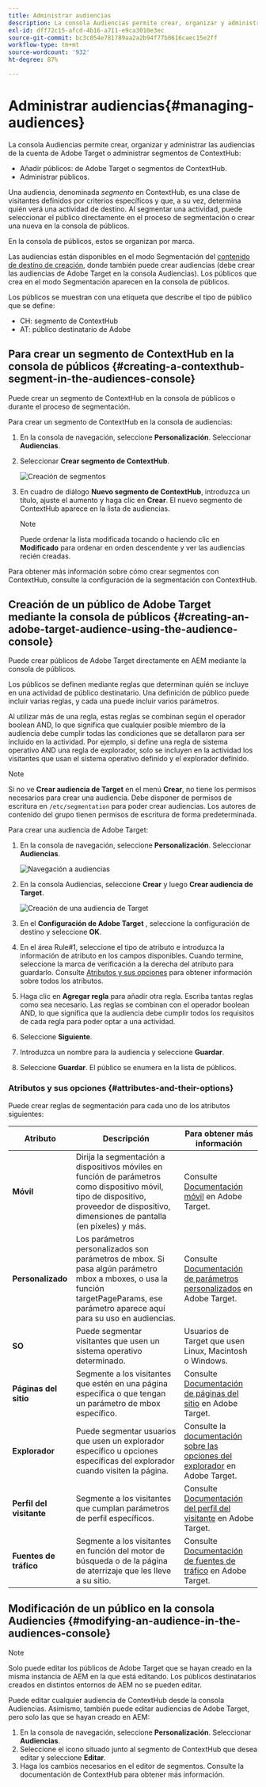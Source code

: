 ```yaml
---
title: Administrar audiencias
description: La consola Audiencias permite crear, organizar y administrar las audiencias de la cuenta de Adobe Target o administrar segmentos de ContextHub
exl-id: dff72c15-afcd-4b16-a711-e9ca3010e3ec
source-git-commit: bc3c054e781789aa2a2b94f77b0616caec15e2ff
workflow-type: tm+mt
source-wordcount: '932'
ht-degree: 87%

---
```


# Administrar audiencias{#managing-audiences}

La consola Audiencias permite crear, organizar y administrar las audiencias de la cuenta de Adobe Target o administrar segmentos de ContextHub:

* Añadir públicos: de Adobe Target o segmentos de ContextHub.
* Administrar públicos.

Una audiencia, denominada *segmento* en ContextHub, es una clase de visitantes definidos por criterios específicos y que, a su vez, determina quién verá una actividad de destino. Al segmentar una actividad, puede seleccionar el público directamente en el proceso de segmentación o crear una nueva en la consola de públicos.

En la consola de públicos, estos se organizan por marca.

Las audiencias están disponibles en el modo Segmentación del [contenido de destino de creación](/help/sites-cloud/authoring/personalization/targeted-content.md), donde también puede crear audiencias (debe crear las audiencias de Adobe Target en la consola Audiencias). Los públicos que crea en el modo Segmentación aparecen en la consola de públicos.

Los públicos se muestran con una etiqueta que describe el tipo de público que se define:

* CH: segmento de ContextHub
* AT: público destinatario de Adobe

## Para crear un segmento de ContextHub en la consola de públicos {#creating-a-contexthub-segment-in-the-audiences-console}

Puede crear un segmento de ContextHub en la consola de públicos o durante el proceso de segmentación.

Para crear un segmento de ContextHub en la consola de audiencias:

1. En la consola de navegación, seleccione **Personalización**. Seleccionar **Audiencias**.
1. Seleccionar **Crear segmento de ContextHub**.

   ![Creación de segmentos](/help/sites-cloud/authoring/assets/audiences-create-segment.png)

1. En cuadro de diálogo **Nuevo segmento de ContextHub**, introduzca un título, ajuste el aumento y haga clic en **Crear**. El nuevo segmento de ContextHub aparece en la lista de audiencias.

   >[!NOTE]
   >
   >Puede ordenar la lista modificada tocando o haciendo clic en **Modificado** para ordenar en orden descendente y ver las audiencias recién creadas.

Para obtener más información sobre cómo crear segmentos con ContextHub, consulte la configuración de la segmentación con ContextHub. <!--For further detail about creating segments using ContextHub, see [Configuring Segmentation with ContextHub](/help/sites-administering/segmentation.md).-->

## Creación de un público de Adobe Target mediante la consola de públicos {#creating-an-adobe-target-audience-using-the-audience-console}

Puede crear públicos de Adobe Target directamente en AEM mediante la consola de públicos.

Los públicos se definen mediante reglas que determinan quién se incluye en una actividad de público destinatario. Una definición de público puede incluir varias reglas, y cada una puede incluir varios parámetros.

Al utilizar más de una regla, estas reglas se combinan según el operador boolean AND, lo que significa que cualquier posible miembro de la audiencia debe cumplir todas las condiciones que se detallaron para ser incluido en la actividad. Por ejemplo, si define una regla de sistema operativo AND una regla de explorador, solo se incluyen en la actividad los visitantes que usan el sistema operativo definido y el explorador definido.

>[!NOTE]
>
>Si no ve **Crear audiencia de Target** en el menú **Crear**, no tiene los permisos necesarios para crear una audiencia. Debe disponer de permisos de escritura en `/etc/segmentation` para poder crear audiencias. Los autores de contenido del grupo tienen permisos de escritura de forma predeterminada.

Para crear una audiencia de Adobe Target:

1. En la consola de navegación, seleccione **Personalización**. Seleccionar **Audiencias**.

   ![Navegación a audiencias](/help/sites-cloud/authoring/assets/audiences-navigation.png)

1. En la consola Audiencias, seleccione **Crear** y luego **Crear audiencia de Target**.

   ![Creación de una audiencia de Target](/help/sites-cloud/authoring/assets/audiences-create-target.png)

1. En el **Configuración de Adobe Target** , seleccione la configuración de destino y seleccione **OK**.
1. En el área Rule#1, seleccione el tipo de atributo e introduzca la información de atributo en los campos disponibles. Cuando termine, seleccione la marca de verificación a la derecha del atributo para guardarlo. Consulte [Atributos y sus opciones](#attributes-and-their-options) para obtener información sobre todos los atributos.
1. Haga clic en **Agregar regla** para añadir otra regla. Escriba tantas reglas como sea necesario. Las reglas se combinan con el operador boolean AND, lo que significa que la audiencia debe cumplir todos los requisitos de cada regla para poder optar a una actividad.
1. Seleccione **Siguiente**.
1. Introduzca un nombre para la audiencia y seleccione **Guardar**.
1. Seleccione **Guardar**. El público se enumera en la lista de públicos.

### Atributos y sus opciones {#attributes-and-their-options}

Puede crear reglas de segmentación para cada uno de los atributos siguientes:

| **Atributo** | **Descripción** | **Para obtener más información** |
|---|---|---|
| **Móvil** | Dirija la segmentación a dispositivos móviles en función de parámetros como dispositivo móvil, tipo de dispositivo, proveedor de dispositivo, dimensiones de pantalla (en píxeles) y más. | Consulte [Documentación móvil](https://experienceleague.adobe.com/docs/target/using/audiences/create-audiences/categories-audiences/mobile.html?lang=es) en Adobe Target. |
| **Personalizado** | Los parámetros personalizados son parámetros de mbox. Si pasa algún parámetro mbox a mboxes, o usa la función targetPageParams, ese parámetro aparece aquí para su uso en audiencias. | Consulte [Documentación de parámetros personalizados](https://experienceleague.adobe.com/docs/target/using/audiences/create-audiences/categories-audiences/custom-parameters.html?lang=es) en Adobe Target. |
| **SO** | Puede segmentar visitantes que usen un sistema operativo determinado. | Usuarios de Target que usen Linux, Macintosh o Windows. |
| **Páginas del sitio** | Segmente a los visitantes que estén en una página específica o que tengan un parámetro de mbox específico. | Consulte [Documentación de páginas del sitio](https://experienceleague.adobe.com/docs/target/using/audiences/create-audiences/categories-audiences/site-pages.html?lang=es) en Adobe Target. |
| **Explorador** | Puede segmentar usuarios que usen un explorador específico u opciones específicas del explorador cuando visiten la página. | Consulte la [documentación sobre las opciones del explorador](https://experienceleague.adobe.com/docs/target/using/audiences/create-audiences/categories-audiences/browser.html?lang=es) en Adobe Target. |
| **Perfil del visitante** | Segmente a los visitantes que cumplan parámetros de perfil específicos. | Consulte [Documentación del perfil del visitante](https://experienceleague.adobe.com/docs/target/using/audiences/visitor-profiles/visitor-profile.html?lang=es) en Adobe Target. |
| **Fuentes de tráfico** | Segmente a los visitantes en función del motor de búsqueda o de la página de aterrizaje que les lleve a su sitio. | Consulte [Documentación de fuentes de tráfico](https://experienceleague.adobe.com/docs/target/using/audiences/create-audiences/categories-audiences/traffic-sources.html?lang=es) en Adobe Target. |

## Modificación de un público en la consola Audiencies {#modifying-an-audience-in-the-audiences-console}

>[!NOTE]
>
>Solo puede editar los públicos de Adobe Target que se hayan creado en la misma instancia de AEM en la que está editando. Los públicos destinatarios creados en distintos entornos de AEM no se pueden editar.

Puede editar cualquier audiencia de ContextHub desde la consola Audiencias. Asimismo, también puede editar audiencias de Adobe Target, pero solo las que se hayan creado en AEM:

1. En la consola de navegación, seleccione **Personalización**. Seleccionar **Audiencias**.
1. Seleccione el icono situado junto al segmento de ContextHub que desea editar y seleccione **Editar**.
1. Haga los cambios necesarios en el editor de segmentos. Consulte la documentación de ContextHub para obtener más información. <!--See the [ContextHub](/help/sites-administering/contexthub-config.md) documentation for more information.-->
